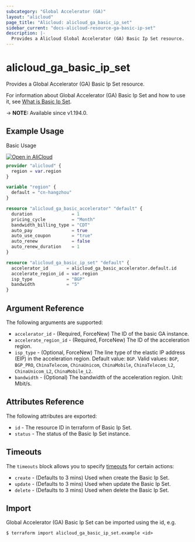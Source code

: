 ```yaml
---
subcategory: "Global Accelerator (GA)"
layout: "alicloud"
page_title: "Alicloud: alicloud_ga_basic_ip_set"
sidebar_current: "docs-alicloud-resource-ga-basic-ip-set"
description: |-
  Provides a Alicloud Global Accelerator (GA) Basic Ip Set resource.
---
```


# alicloud_ga_basic_ip_set

Provides a Global Accelerator (GA) Basic Ip Set resource.

For information about Global Accelerator (GA) Basic Ip Set and how to use it, see [What is Basic Ip Set](https://www.alibabacloud.com/help/en/global-accelerator/latest/api-ga-2019-11-20-createbasicipset).

-> **NOTE:** Available since v1.194.0.

## Example Usage

Basic Usage

<div style="display: block;margin-bottom: 40px;"><div class="oics-button" style="float: right;position: absolute;margin-bottom: 10px;">
  <a href="https://api.aliyun.com/api-tools/terraform?resource=alicloud_ga_basic_ip_set&exampleId=e914ddd6-2c21-e1e2-7757-c575c716b0323ea94d1a&activeTab=example&spm=docs.r.ga_basic_ip_set.0.e914ddd62c&intl_lang=EN_US" target="_blank">
    <img alt="Open in AliCloud" src="https://img.alicdn.com/imgextra/i1/O1CN01hjjqXv1uYUlY56FyX_!!6000000006049-55-tps-254-36.svg" style="max-height: 44px; max-width: 100%;">
  </a>
</div></div>

```terraform
provider "alicloud" {
  region = var.region
}

variable "region" {
  default = "cn-hangzhou"
}

resource "alicloud_ga_basic_accelerator" "default" {
  duration               = 1
  pricing_cycle          = "Month"
  bandwidth_billing_type = "CDT"
  auto_pay               = true
  auto_use_coupon        = "true"
  auto_renew             = false
  auto_renew_duration    = 1
}

resource "alicloud_ga_basic_ip_set" "default" {
  accelerator_id       = alicloud_ga_basic_accelerator.default.id
  accelerate_region_id = var.region
  isp_type             = "BGP"
  bandwidth            = "5"
}
```

## Argument Reference

The following arguments are supported:

* `accelerator_id` - (Required, ForceNew) The ID of the basic GA instance.
* `accelerate_region_id` - (Required, ForceNew) The ID of the acceleration region.
* `isp_type` - (Optional, ForceNew) The line type of the elastic IP address (EIP) in the acceleration region. Default value: `BGP`. Valid values: `BGP`, `BGP_PRO`, `ChinaTelecom`, `ChinaUnicom`, `ChinaMobile`, `ChinaTelecom_L2`, `ChinaUnicom_L2`, `ChinaMobile_L2`.
* `bandwidth` - (Optional) The bandwidth of the acceleration region. Unit: Mbit/s.

## Attributes Reference

The following attributes are exported:

* `id` - The resource ID in terraform of Basic Ip Set.
* `status` - The status of the Basic Ip Set instance.

## Timeouts

The `timeouts` block allows you to specify [timeouts](https://www.terraform.io/docs/configuration-0-11/resources.html#timeouts) for certain actions:

* `create` - (Defaults to 3 mins) Used when create the Basic Ip Set.
* `update` - (Defaults to 3 mins) Used when update the Basic Ip Set.
* `delete` - (Defaults to 3 mins) Used when delete the Basic Ip Set.

## Import

Global Accelerator (GA) Basic Ip Set can be imported using the id, e.g.

```shell
$ terraform import alicloud_ga_basic_ip_set.example <id>
```
